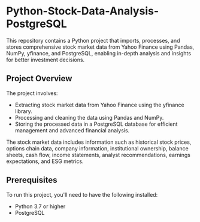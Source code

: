 # Python-Stock-Data-Analysis-PostgreSQL
This repository contains a Python project that imports, processes, and stores comprehensive stock market data from Yahoo Finance using Pandas, NumPy, yfinance, and PostgreSQL, enabling in-depth analysis and insights for better investment decisions.

## Project Overview
The project involves:

- Extracting stock market data from Yahoo Finance using the yfinance library.
- Processing and cleaning the data using Pandas and NumPy.
- Storing the processed data in a PostgreSQL database for efficient management and advanced financial analysis.

The stock market data includes information such as historical stock prices, options chain data, company information, institutional ownership, balance sheets, cash flow, income statements, analyst recommendations, earnings expectations, and ESG metrics.

## Prerequisites
To run this project, you'll need to have the following installed:

- Python 3.7 or higher
- PostgreSQL
